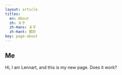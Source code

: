 ```yaml
---
layout: article
titles:
  en: About
  zh: 关于
  zh-Hans: 关于
  zh-Hant: 關於
key: page-about
---
```


## Me

Hi, I am Lennart, and this is my new page. Does it work?
